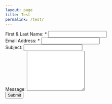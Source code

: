 ```yaml
---
layout: page
title: Test
permalink: /test/
---
```


<form action="https://docs.google.com/forms/d/1ooxeou7pVxHweD8-jG7Hq6cQONiDby3u1yt0TBef1wg/formResponse" method="POST" id="ss-form" target="_self" onsubmit="">
<div class="form-inline">
    <div class="form-group">
        <label for="itemView.getDomIdToLabel()" aria-label="(Required field)">First &amp; Last Name: *
        </label>
        <input type="text" name="entry.917075521" value="" class="ss-q-short form-control" id="entry_917075521" dir="auto" aria-label="Name:  First and Last " aria-required="true" required="" title="">
    </div>
    <div class="form-group">
        <label class="ss-q-item-label" for="entry_2068441859">Email Address: *
        </label>
        <input type="email" name="entry.2068441859" value="" class="ss-q-short form-control" id="entry_2068441859" dir="auto" aria-label="Email address:  " aria-required="true" required="" title="">
    </div>
</div>
    <div class="form-group">
        <label class="ss-q-item-label" for="entry_1857669065">
            Subject:
        </label>
        <input type="text" name="entry.1857669065" value="" class="ss-q-short form-control" id="entry_1857669065" dir="auto" aria-label="Subject:  " title="" required="">
    </div>
    <div class="form-group">
        <label class="ss-q-item-label" for="entry_112630363">
            Message:
        </label>
        <textarea name="entry.112630363" rows="8" cols="0" class="ss-q-long form-control" id="entry_112630363" dir="auto" aria-label="Message:  " aria-required="true" required=""></textarea>
    </div>
    <div class="form-group">
        <input type="hidden" name="draftResponse" value="[,,&quot;6162429118050415973&quot;]">
        <input type="hidden" name="pageHistory" value="0">
        <input type="hidden" name="fvv" value="0">
        <input type="hidden" name="fbzx" value="6162429118050415973">
        <input type="submit" name="submit" value="Submit" id="ss-submit" class="jfk-button jfk-button-action btn btn-default">
    </div>
</form>
